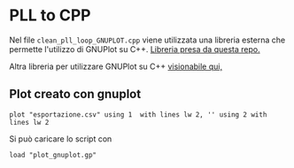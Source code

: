 
# PLL to CPP
Nel file `clean_pll_loop_GNUPLOT.cpp` viene utilizzata una libreria esterna che permette l'utilizzo di GNUPlot su C++. [Libreria presa da questa repo.](/%20Libreria%20presa%20da%20https://github.com/martinruenz/gnuplot-cpp)

Altra libreria per utilizzare GNUPlot su C++ [visionabile qui,](http://stahlke.org/dan/gnuplot-iostream/)

## Plot creato con gnuplot
```set datafile separator ','
plot "esportazione.csv" using 1  with lines lw 2, '' using 2 with lines lw 2
```

Si può caricare lo script con 
```
load "plot_gnuplot.gp"
```
